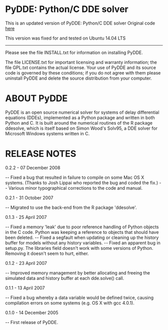 PyDDE: Python/C DDE solver
=====

This is an updated version of PyDDE: Python/C DDE solver
Original code [here](http://users.ox.ac.uk/~clme1073/python/PyDDE/)

This version was fixed for and tested on Ubuntu 14.04 LTS

---  

Please see the file INSTALL.txt for information on installing PyDDE.

The file LICENSE.txt for important licensing and warranty information; the 
file GPL.txt contains the actual license.  Your use of PyDDE and its source 
code is governed by these conditions; if you do not agree with them please 
uninstall PyDDE and delete the source distribution from your computer.


ABOUT PyDDE
===========

PyDDE is an open source numerical solver for systems of delay differential 
equations (DDEs), implemented as a Python package and written in both Python 
and C.  It is built around the numerical routines of the R package ddesolve, 
which is itself based on Simon Wood's Solv95, a DDE solver for Microsoft 
Windows systems written in C.


RELEASE NOTES
=============

0.2.2  -  07 December 2008

-- Fixed a bug that resulted in failure to compile on some Mac OS X systems.
   (Thanks to Josh Lippai who reported the bug and coded the fix.)
-- Various minor typographical corrections to the code and manual.

0.2.1  -  31 October 2007

-- Migrated to use the back-end from the R package 'ddesolve'.

0.1.3  -  25 April 2007

-- Fixed a memory 'leak' due to poor reference handling of Python objects in the 
   C code.  Python was keeping a reference to objects that should have been 
   deleted.
-- Fixed a segfault when updating or cleaning up the history buffer for models 
   without any history variables.
-- Fixed an apparent bug in setup.py.  The libraries field doesn't work with 
   some versions of Python.  Removing it doesn't seem to hurt, either. 

0.1.2  -  23 April 2007

-- Improved memory management by better allocating and freeing the simulated
   data and history buffer at each dde.solve() call.

0.1.1  -  13 April 2007

-- Fixed a bug whereby a data variable would be defined twice, causing 
   compilation errors on some systems (e.g. OS X with gcc 4.0.1).

0.1.0  -  14 December 2005

-- First release of PyDDE.
